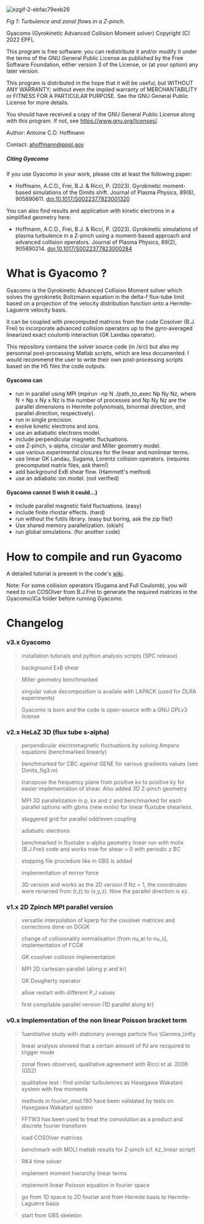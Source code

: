 ![ezgif-2-ebfac79eeb26](https://github.com/user-attachments/assets/e38bbeed-e672-4a32-a6c9-2e321086656b)

_Fig 1: Turbulence and zonal flows in a Z-pinch._

Gyacomo (Gyrokinetic Advanced Collision Moment solver)
Copyright (C) 2022 EPFL

This program is free software: you can redistribute it and/or modify it under the terms of the GNU General Public License as published by the Free Software Foundation, either version 3 of the License, or (at your option) any later version.

This program is distributed in the hope that it will be useful, but WITHOUT ANY WARRANTY; without even the implied warranty of MERCHANTABILITY or FITNESS FOR A PARTICULAR PURPOSE.  See the GNU General Public License for more details.

You should have received a copy of the GNU General Public License along with this program.  If not, see <https://www.gnu.org/licenses/>.

Author: Antoine C.D. Hoffmann

Contact: ahoffmann@pppl.gov

##### Citing Gyacomo
If you use Gyacomo in your work, please cite at least the following paper: 

- Hoffmann, A.C.D., Frei, B.J. & Ricci, P. (2023). Gyrokinetic moment-based simulations of the Dimits shift. Journal of Plasma Physics, 89(6), 905890611. [doi:10.1017/S0022377823001320](https://doi.org/10.1017/S0022377823001320)

You can also find results and application with kinetic electrons in a simplified geometry here:
- Hoffmann, A.C.D., Frei, B.J. & Ricci, P. (2023). Gyrokinetic simulations of plasma turbulence in a Z-pinch using a moment-based approach and advanced collision operators. Journal of Plasma Physics, 89(2), 905890214. [doi:10.1017/S0022377823000284](https://doi.org/10.1017/S0022377823000284)

# What is Gyacomo ?

Gyacomo is the Gyrokinetic Advanced Collision Moment solver which solves the gyrokinetic Boltzmann equation in the delta-f flux-tube limit based on a projection of the velocity distribution function onto a Hermite-Laguerre velocity basis.

It can be coupled with precomputed matrices from the code Cosolver (B.J. Frei) to incorporate advanced collision operators up to the gyro-averaged linearized exact coulomb interaction (GK Landau operator).

This repository contains the solver source code (in /src) but also my personnal post-processing Matlab scripts, which are less documented. I would recommend the user to write their own post-processing scripts based on the H5 files the code outputs.

#### Gyacomo can
- run in parallel using MPI (mpirun -np N ./path_to_exec Np Ny Nz, where N = Np x Ny x Nz is the number of processes and Np Ny Nz are the parallel dimensions in Hermite polynomials, binormal direction, and parallel direction, respectively).
- run in single precision.
- evolve kinetic electrons and ions.
- use an adiabatic electrons model.
- include perpendicular magnetic fluctuations.
- use Z-pinch, s-alpha, circular and Miller geometry model.
- use various experimental closures for the linear and nonlinear terms.
- use linear GK Landau, Sugama, Lorentz collision operators. (requires precomputed matrix files, ask them!)
- add background ExB shear flow. (Hammett's method)
- use an adiabatic ion model. (not verified)
#### Gyacomo cannot (I wish it could...)
- include parallel magnetic field fluctuations. (easy)
- include finite rhostar effects. (hard)
- run without the futils library. (easy but boring, ask the zip file!)
- Use shared memory parallelization. (okish)
- run global simulations. (for another code)

# How to compile and run Gyacomo

A detailed tutorial is present in the code's [wiki](https://gitlab.epfl.ch/ahoffman/Gyacomo/-/wikis/home).

Note: For some collision operators (Sugama and Full Coulomb), you will need to run COSOlver from B.J.Frei to generate the required matrices in the Gyacomo/iCa folder before running Gyacomo.



# Changelog

### v3.x Gyacomo
> installation tutorials and python analysis scripts (SPC release)

> background ExB shear

> Miller geometry benchmarked

> singular value decomposition is availale with LAPACK (used for DLRA experiments)

> Gyacomo is born and the code is open-source with a GNU GPLv3 license

### v2.x HeLaZ 3D (flux tube s-alpha)

> perpendicular electromagnetic fluctuations by solving Ampere equations (benchmarked linearly)

> benchmarked for CBC against GENE for various gradients values (see Dimits_fig3.m)

> transpose the frequency plane from positive kx to positive ky for easier implementation of shear. Also added 3D Z-pinch geometry

> MPI 3D parallelization in p, kx and z and benchmarked for each parallel options with gbms (new molix) for linear fluxtube shearless.

> staggered grid for parallel odd/even coupling

> adiabatic electrons

> benchmarked in fluxtube s-alpha geometry linear run with molix (B.J.Frei) code and works now for shear = 0 with periodic z BC

> stopping file procedure like in GBS is added

> implementation of mirror force

> 3D version and works as the 2D version if Nz = 1, the coordinates were renamed from (r,z)  to (x,y,z). Now the parallel direction is ez.

### v1.x 2D Zpinch MPI parallel version

> versatile interpolation of kperp for the cosolver matrices and corrections done on DGGK

> change of collisionality normalisation (from nu_ei to nu_ii), implementation of FCGK

> GK cosolver collision implementation

> MPI 2D cartesian parallel (along p and kr)

> GK Dougherty operator

> allow restart with different P,J values

> first compilable parallel version (1D parallel along kr)

### v0.x Implementation of the non linear Poisson bracket term

> 1uantitative study with stationary average particle flux \Gamma_\infty

> linear analysis showed that a certain amount of PJ are recquired to trigger mode

> zonal flows observed, qualitative agreement with Ricci et al. 2006 (GS2)

> qualitative test : find similar turbulences as Hasegawa Wakatani system with few moments

> methods in fourier_mod.f90 have been validated by tests on Hasegawa Wakatani system

> FFTW3 has been used to treat the convolution as a product and discrete fourier transform

> load COSOlver matrices

> benchmark with MOLI matlab results for Z-pinch (cf. kz_linear script)

> RK4 time solver

> implement moment hierarchy linear terms

> implement linear Poisson equation in fourier space

> go from 1D space to 2D fourier and from Hermite basis to Hermite-Laguerre basis

> start from GBS skeleton
